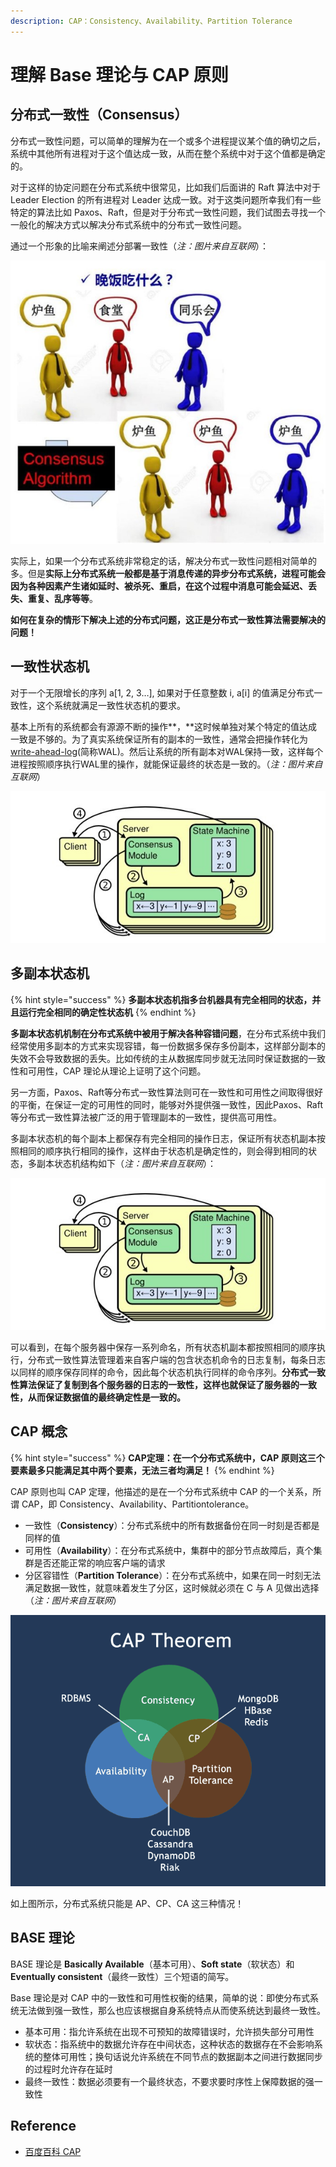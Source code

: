```yaml
---
description: CAP：Consistency、Availability、Partition Tolerance
---
```


# 理解 Base 理论与 CAP 原则

## 分布式一致性（Consensus）

分布式一致性问题，可以简单的理解为在一个或多个进程提议某个值的确切之后，系统中其他所有进程对于这个值达成一致，从而在整个系统中对于这个值都是确定的。

对于这样的协定问题在分布式系统中很常见，比如我们后面讲的 Raft 算法中对于 Leader Election 的所有进程对 Leader 达成一致。对于这类问题所幸我们有一些特定的算法比如 Paxos、Raft，但是对于分布式一致性问题，我们试图去寻找一个一般化的解决方式以解决分布式系统中的分布式一致性问题。

通过一个形象的比喻来阐述分部署一致性（_注：图片来自互联网_）：

![consensus](../.gitbook/assets/consensus.jpg)

实际上，如果一个分布式系统非常稳定的话，解决分布式一致性问题相对简单的多。但是**实际上分布式系统一般都是基于消息传递的异步分布式系统，进程可能会因为各种因素产生诸如延时、被杀死、重启，在这个过程中消息可能会延迟、丢失、重复、乱序等等**。

**如何在复杂的情形下解决上述的分布式问题，这正是分布式一致性算法需要解决的问题！**

## **一致性状态机**

对于一个无限增长的序列 a\[1, 2, 3…\], 如果对于任意整数 i, a\[i\] 的值满足分布式一致性，这个系统就满足一致性状态机的要求。 

基本上所有的系统都会有源源不断的操作**，**这时候单独对某个特定的值达成一致是不够的。为了真实系统保证所有的副本的一致性，通常会把操作转化为 [write-ahead-log](https://en.wikipedia.org/wiki/Write-ahead_logging)\(简称WAL\)。然后让系统的所有副本对WAL保持一致，这样每个进程按照顺序执行WAL里的操作，就能保证最终的状态是一致的。（_注：图片来自互联网_）



![state-machine](../.gitbook/assets/state-machine.jpg)

## **多副本状态机**

{% hint style="success" %}
**多副本状态机指多台机器具有完全相同的状态，并且运行完全相同的确定性状态机**
{% endhint %}

**多副本状态机机制在分布式系统中被用于解决各种容错问题**，在分布式系统中我们经常使用多副本的方式来实现容错，每一份数据多保存多份副本，这样部分副本的失效不会导致数据的丢失。比如传统的主从数据库同步就无法同时保证数据的一致性和可用性，CAP 理论从理论上证明了这个问题。

另一方面，Paxos、Raft等分布式一致性算法则可在一致性和可用性之间取得很好的平衡，在保证一定的可用性的同时，能够对外提供强一致性，因此Paxos、Raft等分布式一致性算法被广泛的用于管理副本的一致性，提供高可用性。

多副本状态机的每个副本上都保存有完全相同的操作日志，保证所有状态机副本按照相同的顺序执行相同的操作，这样由于状态机是确定性的，则会得到相同的状态，多副本状态机结构如下（_注：图片来自互联网_）：

![state-machine](../.gitbook/assets/state-machine.jpg)

可以看到，在每个服务器中保存一系列命名，所有状态机副本都按照相同的顺序执行，分布式一致性算法管理着来自客户端的包含状态机命令的日志复制，每条日志以同样的顺序保存同样的命令，因此每个状态机执行同样的命令序列。**分布式一致性算法保证了复制到各个服务器的日志的一致性，这样也就保证了服务器的一致性，从而保证数据值的最终确定性是一致的。**

## CAP 概念

{% hint style="success" %}
**CAP定理：在一个分布式系统中，CAP 原则这三个要素最多只能满足其中两个要素，无法三者均满足！**
{% endhint %}

CAP 原则也叫 CAP 定理，他描述的是在一个分布式系统中 CAP 的一个关系，所谓 CAP，即 Consistency、Availability、Partitiontolerance。

* 一致性（**Consistency**）：分布式系统中的所有数据备份在同一时刻是否都是同样的值
* 可用性（**Availability**）：在分布式系统中，集群中的部分节点故障后，真个集群是否还能正常的响应客户端的请求
* 分区容错性（**Partition Tolerance**）：在分布式系统中，如果在同一时刻无法满足数据一致性，就意味着发生了分区，这时候就必须在 C 与 A 见做出选择（_注：图片来自互联网_）

![cap](../.gitbook/assets/cap.png)

如上图所示，分布式系统只能是 AP、CP、CA 这三种情况！

## BASE 理论

BASE 理论是 **Basically Available**（基本可用）、**Soft state**（软状态）和 **Eventually consistent**（最终一致性）三个短语的简写。

Base 理论是对 CAP 中的一致性和可用性权衡的结果，简单的说：即使分布式系统无法做到强一致性，那么也应该根据自身系统特点从而使系统达到最终一致性。

* 基本可用：指允许系统在出现不可预知的故障错误时，允许损失部分可用性
* 软状态：指系统中的数据允许存在中间状态，这种状态的数据存在不会影响系统的整体可用性；换句话说允许系统在不同节点的数据副本之间进行数据同步的过程时允许存在延时
* 最终一致性：数据必须要有一个最终状态，不要求要时序性上保障数据的强一致性

## Reference

* [百度百科 CAP](https://baike.baidu.com/item/CAP%E5%8E%9F%E5%88%99/5712863?fr=aladdin)


